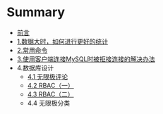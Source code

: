 # Summary

* [前言](README.md)
* [1.数据大时，如何进行更好的统计](chapter1.md)
* [2.常用命令](2chang-yong-ming-ling.md)
* [3.使用客户端连接MySQL时被拒接连接的解决办法](3shi-yong-ke-hu-duan-lian-jie-mysql-shi-bei-ju-jie-lian-jie-de-jie-jue-ban-fa.md)
* 4.数据库设计
  * [4.1 无限极评论](41-wu-xian-ji-ping-lun.md)
  * [4.2 RBAC（一）](42-rbac.md)
  * [4.3 RBAC（二）](43-rbacff08-er-ff09.md)
  * 4.4 无限极分类


